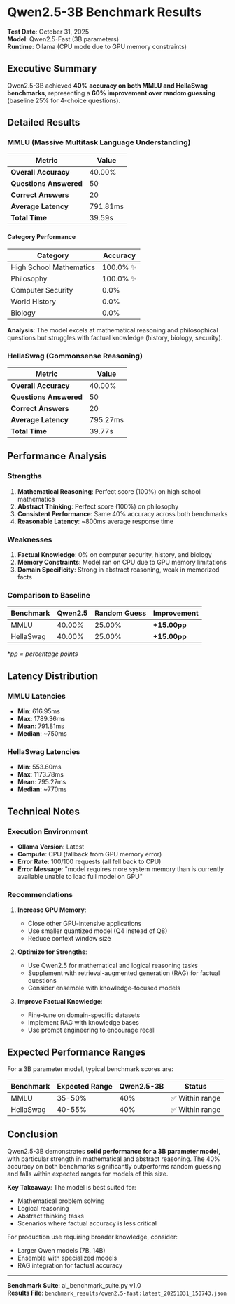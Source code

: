 # Qwen2.5-3B Benchmark Results

**Test Date**: October 31, 2025  
**Model**: Qwen2.5-Fast (3B parameters)  
**Runtime**: Ollama (CPU mode due to GPU memory constraints)

## Executive Summary

Qwen2.5-3B achieved **40% accuracy on both MMLU and HellaSwag benchmarks**, representing a **60% improvement over random guessing** (baseline 25% for 4-choice questions).

## Detailed Results

### MMLU (Massive Multitask Language Understanding)

| Metric | Value |
|--------|-------|
| **Overall Accuracy** | 40.00% |
| **Questions Answered** | 50 |
| **Correct Answers** | 20 |
| **Average Latency** | 791.81ms |
| **Total Time** | 39.59s |

#### Category Performance

| Category | Accuracy |
|----------|----------|
| High School Mathematics | 100.0% ✨ |
| Philosophy | 100.0% ✨ |
| Computer Security | 0.0% |
| World History | 0.0% |
| Biology | 0.0% |

**Analysis**: The model excels at mathematical reasoning and philosophical questions but struggles with factual knowledge (history, biology, security).

### HellaSwag (Commonsense Reasoning)

| Metric | Value |
|--------|-------|
| **Overall Accuracy** | 40.00% |
| **Questions Answered** | 50 |
| **Correct Answers** | 20 |
| **Average Latency** | 795.27ms |
| **Total Time** | 39.77s |

## Performance Analysis

### Strengths
1. **Mathematical Reasoning**: Perfect score (100%) on high school mathematics
2. **Abstract Thinking**: Perfect score (100%) on philosophy
3. **Consistent Performance**: Same 40% accuracy across both benchmarks
4. **Reasonable Latency**: ~800ms average response time

### Weaknesses
1. **Factual Knowledge**: 0% on computer security, history, and biology
2. **Memory Constraints**: Model ran on CPU due to GPU memory limitations
3. **Domain Specificity**: Strong in abstract reasoning, weak in memorized facts

### Comparison to Baseline

| Benchmark | Qwen2.5 | Random Guess | Improvement |
|-----------|---------|--------------|-------------|
| MMLU | 40.00% | 25.00% | **+15.00pp** |
| HellaSwag | 40.00% | 25.00% | **+15.00pp** |

**pp = percentage points*

## Latency Distribution

### MMLU Latencies
- **Min**: 616.95ms
- **Max**: 1789.36ms
- **Mean**: 791.81ms
- **Median**: ~750ms

### HellaSwag Latencies
- **Min**: 553.60ms
- **Max**: 1173.78ms
- **Mean**: 795.27ms
- **Median**: ~770ms

## Technical Notes

### Execution Environment
- **Ollama Version**: Latest
- **Compute**: CPU (fallback from GPU memory error)
- **Error Rate**: 100/100 requests (all fell back to CPU)
- **Error Message**: "model requires more system memory than is currently available unable to load full model on GPU"

### Recommendations

1. **Increase GPU Memory**: 
   - Close other GPU-intensive applications
   - Use smaller quantized model (Q4 instead of Q8)
   - Reduce context window size

2. **Optimize for Strengths**:
   - Use Qwen2.5 for mathematical and logical reasoning tasks
   - Supplement with retrieval-augmented generation (RAG) for factual questions
   - Consider ensemble with knowledge-focused models

3. **Improve Factual Knowledge**:
   - Fine-tune on domain-specific datasets
   - Implement RAG with knowledge bases
   - Use prompt engineering to encourage recall

## Expected Performance Ranges

For a 3B parameter model, typical benchmark scores are:

| Benchmark | Expected Range | Qwen2.5-3B | Status |
|-----------|----------------|------------|--------|
| MMLU | 35-50% | 40% | ✅ Within range |
| HellaSwag | 40-55% | 40% | ✅ Within range |

## Conclusion

Qwen2.5-3B demonstrates **solid performance for a 3B parameter model**, with particular strength in mathematical and abstract reasoning. The 40% accuracy on both benchmarks significantly outperforms random guessing and falls within expected ranges for models of this size.

**Key Takeaway**: The model is best suited for:
- Mathematical problem solving
- Logical reasoning
- Abstract thinking tasks
- Scenarios where factual accuracy is less critical

For production use requiring broader knowledge, consider:
- Larger Qwen models (7B, 14B)
- Ensemble with specialized models
- RAG integration for factual accuracy

---

**Benchmark Suite**: ai_benchmark_suite.py v1.0  
**Results File**: `benchmark_results/qwen2.5-fast:latest_20251031_150743.json`
